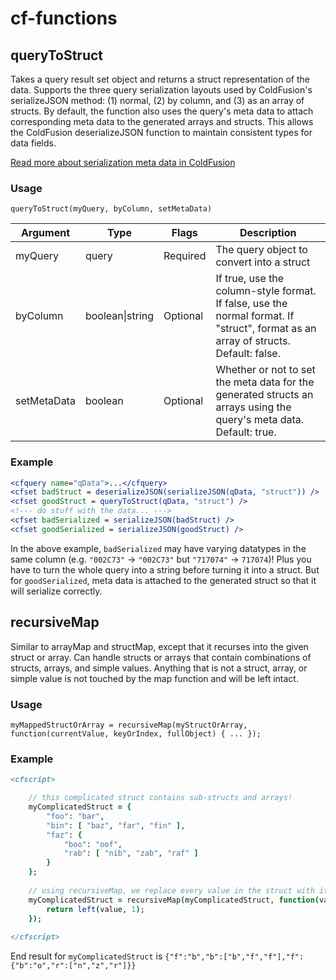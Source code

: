 # cf-functions

## queryToStruct
Takes a query result set object and returns a struct representation of the data. Supports the three query serialization layouts used by ColdFusion's serializeJSON method: (1) normal, (2) by column, and (3) as an array of structs. By default, the function also uses the query's meta data to attach corresponding meta data to the generated arrays and structs. This allows the ColdFusion deserializeJSON function to maintain consistent types for data fields.

[Read more about serialization meta data in ColdFusion](https://helpx.adobe.com/coldfusion/cfml-reference/coldfusion-functions/functions-s/serializejson.html\#structserialization.)

### Usage
`queryToStruct(myQuery, byColumn, setMetaData)`

| Argument | Type | Flags | Description |
| --- | --- | --- | --- |
| myQuery | query | Required | The query object to convert into a struct |
| byColumn | boolean\|string | Optional | If true, use the column-style format. If false, use the normal format. If "struct", format as an array of structs. Default: false. |
| setMetaData | boolean | Optional | Whether or not to set the meta data for the generated structs an arrays using the query's meta data. Default: true. |

### Example
```coldfusion
<cfquery name="qData">...</cfquery>
<cfset badStruct = deserializeJSON(serializeJSON(qData, "struct")) />
<cfset goodStruct = queryToStruct(qData, "struct") />
<!--- do stuff with the data... --->
<cfset badSerialized = serializeJSON(badStruct) />
<cfset goodSerialized = serializeJSON(goodStruct) />
```
In the above example, `badSerialized` may have varying datatypes in the same column (e.g. `"002C73"` -> `"002C73"` but `"717074"` -> `717074`)! Plus you have to turn the whole query into a string before turning it into a struct. But for `goodSerialized`, meta data is attached to the generated struct so that it will serialize correctly.

## recursiveMap
Similar to arrayMap and structMap, except that it recurses into the given struct or array. Can handle structs or arrays that contain combinations of structs, arrays, and simple values. Anything that is not a struct, array, or simple value is not touched by the map function and will be left intact.

### Usage
`myMappedStructOrArray = recursiveMap(myStructOrArray, function(currentValue, keyOrIndex, fullObject) { ... });`

### Example
```coldfusion
<cfscript>

	// this complicated struct contains sub-structs and arrays!
	myComplicatedStruct = {
		"foo": "bar",
		"bin": [ "baz", "far", "fin" ],
		"faz": {
			"boo": "oof",
			"rab": [ "nib", "zab", "raf" ]
		}
	};
	
	// using recursiveMap, we replace every value in the struct with its first letter
	myComplicatedStruct = recursiveMap(myComplicatedStruct, function(value, index, full) {
		return left(value, 1);
	});
	
</cfscript>
```
End result for `myComplicatedStruct` is `{"f":"b","b":["b","f","f"],"f":{"b":"o","r":["n","z","r"]}}`
